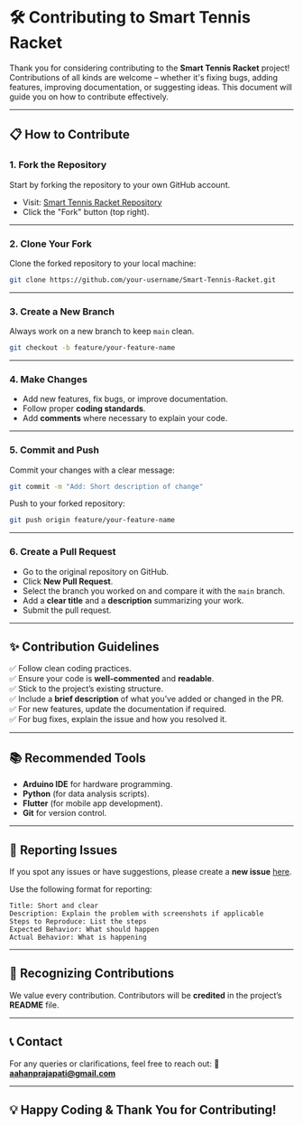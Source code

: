 # 🛠️ Contributing to Smart Tennis Racket

Thank you for considering contributing to the **Smart Tennis Racket** project! Contributions of all kinds are welcome – whether it's fixing bugs, adding features, improving documentation, or suggesting ideas. This document will guide you on how to contribute effectively.

---

## 📋 How to Contribute

### 1. Fork the Repository
Start by forking the repository to your own GitHub account.

- Visit: [Smart Tennis Racket Repository](https://github.com/AahanPrajapati/Smart-Tennis-Racket)
- Click the "Fork" button (top right).

---

### 2. Clone Your Fork
Clone the forked repository to your local machine:
```bash
git clone https://github.com/your-username/Smart-Tennis-Racket.git
```

---

### 3. Create a New Branch
Always work on a new branch to keep `main` clean.
```bash
git checkout -b feature/your-feature-name
```

---

### 4. Make Changes
- Add new features, fix bugs, or improve documentation.
- Follow proper **coding standards**.
- Add **comments** where necessary to explain your code.

---

### 5. Commit and Push
Commit your changes with a clear message:
```bash
git commit -m "Add: Short description of change"
```
Push to your forked repository:
```bash
git push origin feature/your-feature-name
```

---

### 6. Create a Pull Request
- Go to the original repository on GitHub.
- Click **New Pull Request**.
- Select the branch you worked on and compare it with the `main` branch.
- Add a **clear title** and a **description** summarizing your work.
- Submit the pull request.

---

## ✨ Contribution Guidelines

✅ Follow clean coding practices.  
✅ Ensure your code is **well-commented** and **readable**.  
✅ Stick to the project’s existing structure.  
✅ Include a **brief description** of what you’ve added or changed in the PR.  
✅ For new features, update the documentation if required.  
✅ For bug fixes, explain the issue and how you resolved it.

---

## 📚 Recommended Tools
- **Arduino IDE** for hardware programming.
- **Python** (for data analysis scripts).
- **Flutter** (for mobile app development).
- **Git** for version control.

---

## 📝 Reporting Issues
If you spot any issues or have suggestions, please create a **new issue** [here](https://github.com/AahanPrajapati/Smart-Tennis-Racket/issues).

Use the following format for reporting:
```
Title: Short and clear
Description: Explain the problem with screenshots if applicable
Steps to Reproduce: List the steps
Expected Behavior: What should happen
Actual Behavior: What is happening
```

---

## 🏅 Recognizing Contributions
We value every contribution. Contributors will be **credited** in the project’s **README** file.

---

## 📞 Contact
For any queries or clarifications, feel free to reach out:
📧 **aahanprajapati@gmail.com**

---

## 💡 Happy Coding & Thank You for Contributing!
